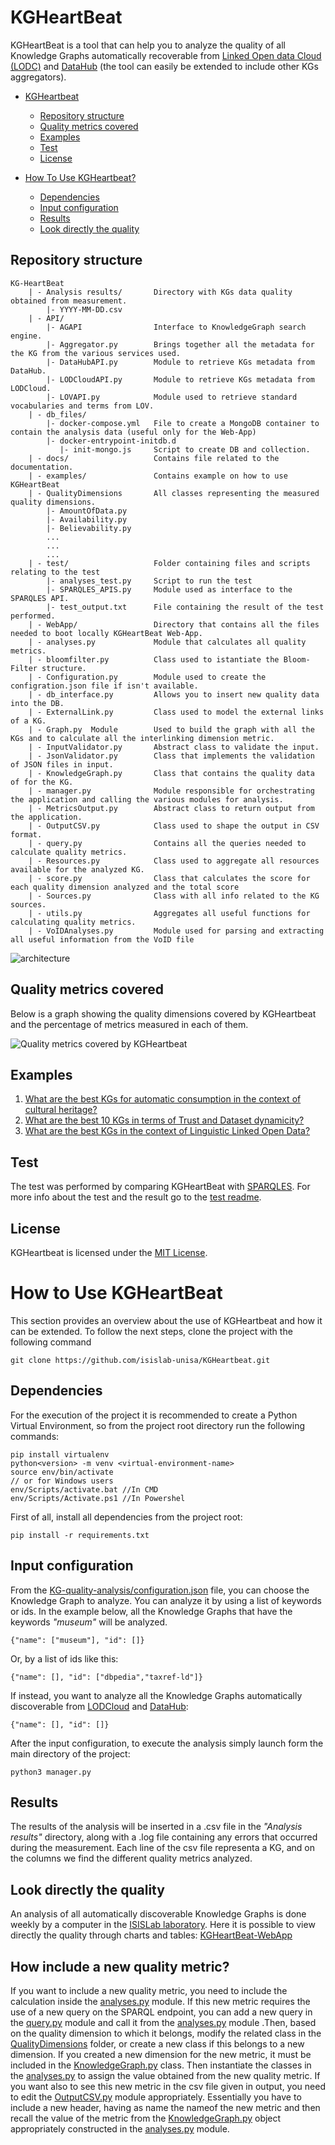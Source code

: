 # KGHeartBeat
KGHeartBeat is a tool that can help you to analyze the quality of all Knowledge Graphs automatically recoverable from [Linked Open data Cloud (LODC)](https://lod-cloud.net) and [DataHub](https://old.datahub.io/) (the tool can easily be extended to include other KGs aggregators).
- [KGHeartbeat](#kgheartbeat)
    - [Repository structure](#repository-structure)
    - [Quality metrics covered](#quality-metrics-covered)
    - [Examples](#examples)
    - [Test](#test)
    - [License](#license)

- [How To Use KGHeartbeat?](#how-to-use-kgheartbeat)
    - [Dependencies](#dependencies)
    - [Input configuration](#input-configuration)
    - [Results](#results)
    -  [Look directly the quality](#look-directly-the-quality)

## Repository structure
```
KG-HeartBeat
    | - Analysis results/       Directory with KGs data quality obtained from measurement.
        |- YYYY-MM-DD.csv     
    | - API/                   
        |- AGAPI                Interface to KnowledgeGraph search engine.
        |- Aggregator.py        Brings together all the metadata for the KG from the various services used.
        |- DataHubAPI.py        Module to retrieve KGs metadata from DataHub.
        |- LODCloudAPI.py       Module to retrieve KGs metadata from LODCloud.
        |- LOVAPI.py            Module used to retrieve standard vocabularies and terms from LOV.
    | - db_files/
        |- docker-compose.yml   File to create a MongoDB container to contain the analysis data (useful only for the Web-App)     
        |- docker-entrypoint-initdb.d
           |- init-mongo.js     Script to create DB and collection.
    | - docs/                   Contains file related to the documentation.
    | - examples/               Contains example on how to use KGHeartBeat
    | - QualityDimensions       All classes representing the measured quality dimensions.
        |- AmountOfData.py
        |- Availability.py
        |- Believability.py
        ...
        ...
        ...
    | - test/                   Folder containing files and scripts relating to the test
        |- analyses_test.py     Script to run the test 
        |- SPARQLES_APIS.py     Module used as interface to the SPARQLES API.
        |- test_output.txt      File containing the result of the test performed.
    | - WebApp/                 Directory that contains all the files needed to boot locally KGHeartBeat Web-App.
    | - analyses.py             Module that calculates all quality metrics.
    | - bloomfilter.py          Class used to istantiate the Bloom-Filter structure.
    | - Configuration.py        Module used to create the configration.json file if isn't available.
    | - db_interface.py         Allows you to insert new quality data into the DB.
    | - ExternalLink.py         Class used to model the external links of a KG.
    | - Graph.py  Module        Used to build the graph with all the KGs and to calculate all the interlinking dimension metric.
    | - InputValidator.py       Abstract class to validate the input.
    | - JsonValidator.py        Class that implements the validation of JSON files in input.
    | - KnowledgeGraph.py       Class that contains the quality data of for the KG.
    | - manager.py              Module responsible for orchestrating the application and calling the various modules for analysis.
    | - MetricsOutput.py        Abstract class to return output from the application.
    | - OutputCSV.py            Class used to shape the output in CSV format.
    | - query.py                Contains all the queries needed to calculate quality metrics.
    | - Resources.py            Class used to aggregate all resources available for the analyzed KG.
    | - score.py                Class that calculates the score for each quality dimension analyzed and the total score
    | - Sources.py              Class with all info related to the KG sources.
    | - utils.py                Aggregates all useful functions for calculating quality metrics.
    | - VoIDAnalyses.py         Module used for parsing and extracting all useful information from the VoID file

```
![architecture](/architecture.png)



## Quality metrics covered
Below is a graph showing the quality dimensions covered by KGHeartbeat and the percentage of metrics measured in each of them.

![Quality metrics covered by KGHeartbeat](quality_metrics.png)

## Examples
1. [What are the best KGs for automatic consumption in the context of cultural heritage?](./examples/README.md#1-what-are-the-best-kgs-for-automatic-consumption-in-the-context-of-cultural-heritage)
2. [What are the best 10 KGs in terms of Trust and Dataset dynamicity?](./examples/README.md#2-what-are-the-best-10-kgs-in-terms-of-trust-and-dataset-dynamicity)
3. [What are the best KGs in the context of Linguistic Linked Open Data?](./examples/README.md#3-what-are-the-best-kgs-in-the-context-of-linguistic-linked-open-data)

## Test
The test was performed by comparing KGHeartBeat with [SPARQLES](https://sparqles.demo.openlinksw.com/). For more info about the test and the result go to the [test readme](./test/README.md).

## License
KGHeartbeat is licensed under the [MIT License](https://opensource.org/license/mit/).

# How to Use KGHeartBeat
This section provides an overview about the use of KGHeartbeat and how it can be extended.
To follow the next steps, clone the project with the following command
```
git clone https://github.com/isislab-unisa/KGHeartbeat.git
```

## Dependencies
For the execution of the project it is recommended to create a Python Virtual Environment, so from the project root directory run the following commands:
```
pip install virtualenv
python<version> -m venv <virtual-environment-name>
source env/bin/activate 
// or for Windows users
env/Scripts/activate.bat //In CMD
env/Scripts/Activate.ps1 //In Powershel
```
First of all, install all dependencies from the project root:
```
pip install -r requirements.txt
```
## Input configuration
From the [KG-quality-analysis/configuration.json](configuration.json) file, you can choose the Knowledge Graph to analyze. You can analyze it by using a list of keywords or ids. In the example below, all the Knowledge Graphs that have the keywords *"museum"* will be analyzed.
```
{"name": ["museum"], "id": []}
```
Or, by a list of ids like this:
```
{"name": [], "id": ["dbpedia","taxref-ld"]}
```
If instead, you want to analyze all the Knowledge Graphs automatically discoverable from [LODCloud](https://lod-cloud.net/) and [DataHub](https://old.datahub.io/):
<a name="all-kgs-conf"></a>
```
{"name": [], "id": []}
```
After the input configuration, to execute the analysis simply launch form the main directory of the project:
```
python3 manager.py
```
## Results
The results of the analysis will be inserted in a .csv file in the *"Analysis results"* directory, along with a .log file containing any errors that occurred during the measurement. Each line of the csv file representa a KG, and on the columns we find the different quality metrics analyzed.

## Look directly the quality
An analysis of all automatically discoverable Knowledge Graphs is done weekly by a computer in the [ISISLab laboratory](https://www.isislab.it/). Here it is possible to view directly the quality through charts and tables: [KGHeartBeat-WebApp](http://www.isislab.it:12280/kgheartbeat/)

## How include a new quality metric?
If you want to include a new quality metric, you need to include the calculation inside the [analyses.py](analyses.py) module. If this new metric requires the use of a new query on the SPARQL endpoint, you can add a new query in the [query.py](query.py) module and call it from the [analyses.py](analyses.py) module .Then, based on the quality dimension to which it belongs, modify the related class in the [QualityDimensions](/QualityDimensions/) folder, or create a new class if this belongs to a new dimension. If you created a new dimension for the new metric, it must be included in the [KnowledgeGraph.py](KnowledgeGraph.py) class. Then instantiate the classes in the [analyses.py](analyses.py) to assign the value obtained from the new quality metric. If you want also to see this new metric in the csv file given in output, you need to edit the [OutputCSV.py](OutputCSV.py) module appropriately. Essentially you have to include a new header, having as name the nameof the new metric and then recall the value of the metric from the [KnowledgeGraph.py](KnowledgeGraph.py) object appropriately constructed in the [analyses.py](analyses.py) module.
